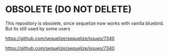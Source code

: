 # OBSOLETE (DO NOT DELETE)
This repository is obsolete, since sequelize now works with vanilla bluebird. But its still used by some users

https://github.com/sequelize/sequelize/issues/7340

https://github.com/sequelize/sequelize/issues/7340
